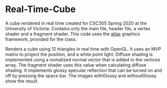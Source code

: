 # Real-Time-Cube
A cube rendered in real time created for CSC305 Spring 2020 at the University of Victoria. Contains only the main file, header file, a vertex shader and a fragment shader. This code uses the [atlas](https://github.com/marovira/atlas) graphics framework, provided for the class.

Renders a cube using 12 triangles in real time with OpenGL. It uses an MVP matrix to project the position, and a white point light. Diffuse shading is implemented using a nomalized normal vector that is added to the vertices array. The fragment shader uses this value when calculating diffuse shading. It implements glossy specular reflection that can be turned on and off by pressing the space bar. The images withGlossy and withoutGlossy show the result. 

